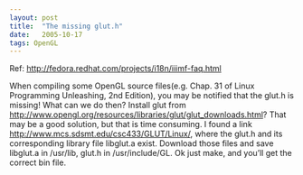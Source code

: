```yaml
---
layout: post
title:  "The missing glut.h"
date:   2005-10-17
tags: OpenGL
---
```

Ref: http://fedora.redhat.com/projects/i18n/iiimf-faq.html

When compiling some OpenGL source files(e.g. Chap. 31 of Linux Programming Unleashing, 2nd Edition), you may be notified that the glut.h is missing! What can we do then? Install glut from http://www.opengl.org/resources/libraries/glut/glut_downloads.html? That may be a good solution, but that is time consuming. I found a link http://www.mcs.sdsmt.edu/csc433/GLUT/Linux/, where the glut.h and its corresponding library file libglut.a exist. Download those files and save libglut.a in /usr/lib, glut.h in /usr/include/GL. Ok just make, and you’ll get the correct bin file.

